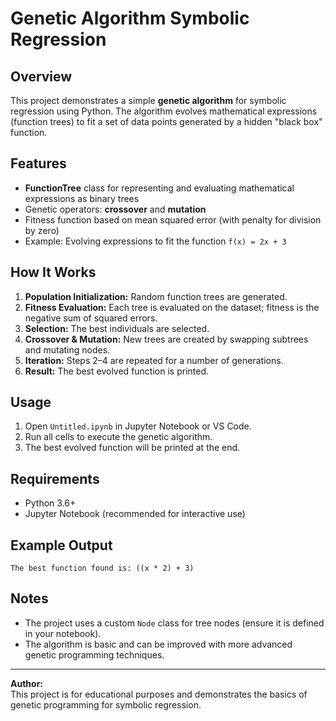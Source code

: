 # Genetic Algorithm Symbolic Regression

## Overview

This project demonstrates a simple **genetic algorithm** for symbolic regression using Python. The algorithm evolves mathematical expressions (function trees) to fit a set of data points generated by a hidden "black box" function.

## Features

- **FunctionTree** class for representing and evaluating mathematical expressions as binary trees
- Genetic operators: **crossover** and **mutation**
- Fitness function based on mean squared error (with penalty for division by zero)
- Example: Evolving expressions to fit the function `f(x) = 2x + 3`

## How It Works

1. **Population Initialization:** Random function trees are generated.
2. **Fitness Evaluation:** Each tree is evaluated on the dataset; fitness is the negative sum of squared errors.
3. **Selection:** The best individuals are selected.
4. **Crossover & Mutation:** New trees are created by swapping subtrees and mutating nodes.
5. **Iteration:** Steps 2–4 are repeated for a number of generations.
6. **Result:** The best evolved function is printed.

## Usage

1. Open `Untitled.ipynb` in Jupyter Notebook or VS Code.
2. Run all cells to execute the genetic algorithm.
3. The best evolved function will be printed at the end.

## Requirements

- Python 3.6+
- Jupyter Notebook (recommended for interactive use)

## Example Output

```
The best function found is: ((x * 2) + 3)
```

## Notes

- The project uses a custom `Node` class for tree nodes (ensure it is defined in your notebook).
- The algorithm is basic and can be improved with more advanced genetic programming techniques.

---

**Author:**  
This project is for educational purposes and demonstrates the basics of genetic programming for symbolic regression.
